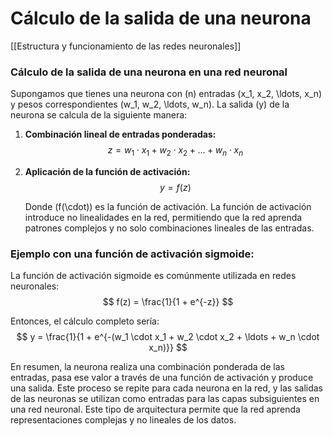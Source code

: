 # Cálculo de la salida de una neurona

[[Estructura y funcionamiento de las  redes neuronales]]

### Cálculo de la salida de una neurona en una red neuronal

Supongamos que tienes una neurona con \(n\) entradas \(x_1, x_2, \ldots, x_n\) y pesos correspondientes \(w_1, w_2, \ldots, w_n\). La salida \(y\) de la neurona se calcula de la siguiente manera:

1. **Combinación lineal de entradas ponderadas:**
   $$
   z = w_1 \cdot x_1 + w_2 \cdot x_2 + \ldots + w_n \cdot x_n
   $$

2. **Aplicación de la función de activación:**
   $$
   y = f(z)
   $$

   Donde \(f(\cdot)\) es la función de activación. La función de activación introduce no linealidades en la red, permitiendo que la red aprenda patrones complejos y no solo combinaciones lineales de las entradas.

### Ejemplo con una función de activación sigmoide:

La función de activación sigmoide es comúnmente utilizada en redes neuronales:
$$
f(z) = \frac{1}{1 + e^{-z}}
$$

Entonces, el cálculo completo sería:
$$
y = \frac{1}{1 + e^{-(w_1 \cdot x_1 + w_2 \cdot x_2 + \ldots + w_n \cdot x_n)}}
$$

En resumen, la neurona realiza una combinación ponderada de las entradas, pasa ese valor a través de una función de activación y produce una salida. Este proceso se repite para cada neurona en la red, y las salidas de las neuronas se utilizan como entradas para las capas subsiguientes en una red neuronal. Este tipo de arquitectura permite que la red aprenda representaciones complejas y no lineales de los datos.
